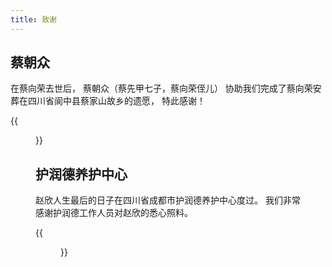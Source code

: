 ```yaml
---
title: 致谢
---
```


## 蔡朝众

在蔡向荣去世后，
蔡朝众（蔡先甲七子，蔡向荣侄儿）
协助我们完成了蔡向荣安葬在四川省阆中县蔡家山故乡的遗愿，
特此感谢！

{{<figure src="cai-chaozhong.jpg" title="蔡朝众与蔡向荣">}}

## 护润德养护中心

赵欣人生最后的日子在四川省成都市护润德养护中心度过。
我们非常感谢护润德工作人员对赵欣的悉心照料。

{{<figure src="hurunde.jpg" class="portrait" title="赵欣与任小惠，李晓梅，钟翠荣（成都护润德养护中心工作人员）">}}
